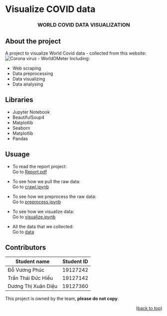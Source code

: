 # Visualize COVID data

<div id="top"></div>
<h3 align="center">WORLD COVID DATA VISUALIZATION</h3>
</div>

## About the project

A project to visualize World Covid data - collected from this website: ![Corona virus - WorldOMeter](https://www.worldometers.info/coronavirus)
Including:
* Web scraping 
* Data preprocessing
* Data visualizing
* Data analysing

## Libraries
* Jupyter Notebook
* BeautifulSoup4
* Matplotlib
* Seaborn
* Matplotlib
* Pandas

## Usuage

* To read the report project:  
Go to [Report.pdf](docs/Report.pdf)  

* To see how we pull the raw data:   
Go to [crawl.ipynb](src/crawl.ipynb)  

* To see how we preprocess the raw data:  
Go to [preprocess.ipynb](src/preprocess.ipynb)  

* To see how we visualize data:  
Go to [visualize.ipynb](src/visualize.ipynb)  

* All the data that we collected:  
Go to [data](data)  

## Contributors
| Student name        | Student ID |
|---------------------|------------|
| Đỗ Vương Phúc       | 19127242   |
| Trần Thái Đức Hiếu  | 19127142   |
| Dương Thị Xuân Diệu | 19127360   |

This project is owned by the team, **please do not copy**. 

<p align="right">(<a href="#top">back to top</a>)</p>


